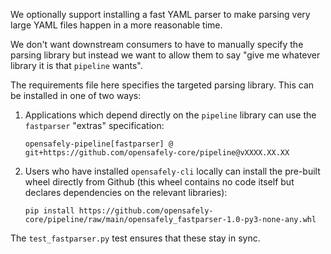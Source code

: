 We optionally support installing a fast YAML parser to make parsing very
large YAML files happen in a more reasonable time.

We don't want downstream consumers to have to manually specify the
parsing library but instead we want to allow them to say "give me
whatever library it is that `pipeline` wants".

The requirements file here specifies the targeted parsing library. This
can be installed in one of two ways:

1. Applications which depend directly on the `pipeline` library can use
   the `fastparser` "extras" specification:
   ```
   opensafely-pipeline[fastparser] @ git+https://github.com/opensafely-core/pipeline@vXXXX.XX.XX
   ```

2. Users who have installed `opensafely-cli` locally can install the
   pre-built wheel directly from Github (this wheel contains no code
   itself but declares dependencies on the relevant libraries):
   ```
   pip install https://github.com/opensafely-core/pipeline/raw/main/opensafely_fastparser-1.0-py3-none-any.whl
   ```

The `test_fastparser.py` test ensures that these stay in sync.
